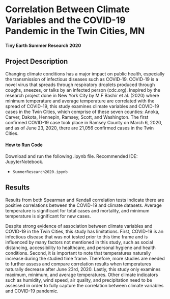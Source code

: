# Correlation Between Climate Variables and the COVID-19 Pandemic in the Twin Cities, MN
#### Tiny Earth Summer Research 2020

## Project Description
Changing climate conditions has a major impact on public health, especially the transmission of infectious diseases such as COVID-19. COVID-19 is a novel virus that spreads through respiratory droplets produced through coughs, sneezes, or talks by an infected person (cdc.org). Inspired by the research project done in New York City by M.F Bashir et al. (2020) where minimum temperature and average temperature are correlated with the spread of COVID-19, this study examines climate variables and COVID-19 cases in the Twin Cities, which comprise of these seven counties: Anoka, Carver, Dakota, Hennepin, Ramsey, Scott, and Washington. The first confirmed COVID-19 case took place in Ramsey County on March 6, 2020, and as of June 23, 2020, there are 21,056 confirmed cases in the Twin Cities.

#### How to Run Code
Download and run the following .ipynb file. Recommended IDE: JupyterNotebook.

- `SummerResearch2020.ipynb`

## Results
Results from both Spearman and Kendall correlation tests indicate there are positive correlations between the COVID-19 and climate datasets. Average temperature is significant for total cases and mortality, and minimum temperature is significant for new cases. 

Despite strong evidence of association between climate variables and COVID-19 in the Twin Cities, this study has limitations. First, COVID-19 is an infectious disease that was not tested prior to this time frame and is influenced by many factors not mentioned in this study, such as social distancing, accessibility to healthcare, and personal hygiene and health conditions. Second, it is important to note that temperatures naturally increase during the studied time frame. Therefore, more studies are needed to further assess and compare correlation results when temperatures naturally decrease after June 23rd, 2020. Lastly, this study only examines maximum, minimum, and average temperatures. Other climate indicators such as humidity, wind speed, air quality, and precipitation need to be assessed in order to fully capture the correlation between climate variables and COVID-19 pandemic.

